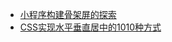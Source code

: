 - [小程序构建骨架屏的探索](https://segmentfault.com/a/1190000015876164?utm_source=weekly&utm_medium=email&utm_campaign=email_weekly)
- [CSS实现水平垂直居中的1010种方式](https://segmentfault.com/a/1190000016389031)


